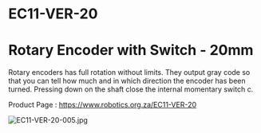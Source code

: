# EC11-VER-20
# Rotary Encoder with Switch - 20mm

Rotary encoders has full rotation without limits. They output gray code so that you can tell how much and in which direction the encoder has been turned. Pressing down on the shaft close the internal momentary switch c.

Product Page : https://www.robotics.org.za/EC11-VER-20

![EC11-VER-20-005.jpg](https://imgbbb.com/images/2020/06/20/EC11-VER-20-005.jpg)
